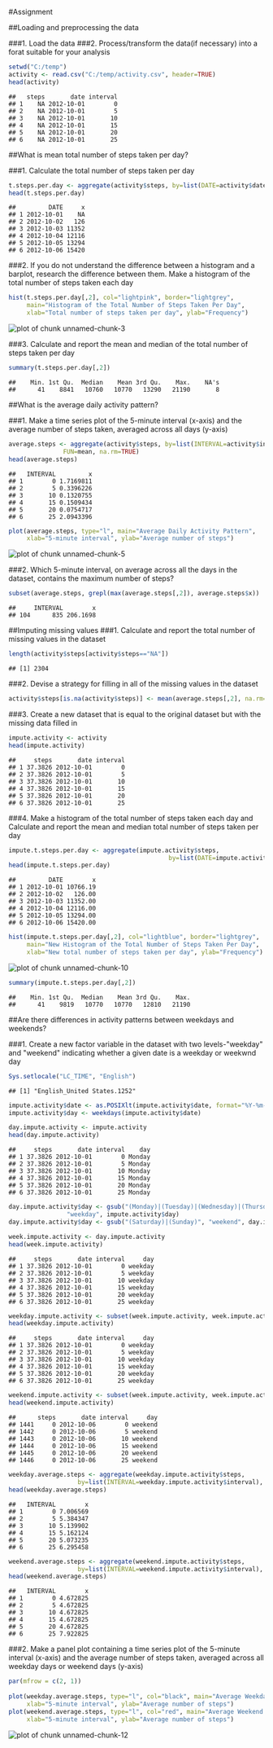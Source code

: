 
#Assignment

##Loading and preprocessing the data

###1. Load the data
###2. Process/transform the data(if necessary) into a forat suitable for your analysis


```r
setwd("C:/temp")
activity <- read.csv("C:/temp/activity.csv", header=TRUE)
head(activity)
```

```
##   steps       date interval
## 1    NA 2012-10-01        0
## 2    NA 2012-10-01        5
## 3    NA 2012-10-01       10
## 4    NA 2012-10-01       15
## 5    NA 2012-10-01       20
## 6    NA 2012-10-01       25
```

##What is mean total number of steps taken per day?

###1. Calculate the total number of steps taken per day


```r
t.steps.per.day <- aggregate(activity$steps, by=list(DATE=activity$date), FUN=sum)
head(t.steps.per.day)
```

```
##         DATE     x
## 1 2012-10-01    NA
## 2 2012-10-02   126
## 3 2012-10-03 11352
## 4 2012-10-04 12116
## 5 2012-10-05 13294
## 6 2012-10-06 15420
```

###2. If you do not understand the difference between a histogram and a barplot, research the difference between them. Make a histogram of the total number of steps taken each day


```r
hist(t.steps.per.day[,2], col="lightpink", border="lightgrey",
     main="Histogram of the Total Number of Steps Taken Per Day", 
     xlab="Total number of steps taken per day", ylab="Frequency")
```

![plot of chunk unnamed-chunk-3](figure/unnamed-chunk-3-1.png) 

###3. Calculate and report the mean and median of the total number of steps taken per day


```r
summary(t.steps.per.day[,2])
```

```
##    Min. 1st Qu.  Median    Mean 3rd Qu.    Max.    NA's 
##      41    8841   10760   10770   13290   21190       8
```

##What is the average daily activity pattern?

###1. Make a time series plot of the 5-minute interval (x-axis) and the average number of steps taken, averaged across all days (y-axis)


```r
average.steps <- aggregate(activity$steps, by=list(INTERVAL=activity$interval), 
			   FUN=mean, na.rm=TRUE)
head(average.steps)
```

```
##   INTERVAL         x
## 1        0 1.7169811
## 2        5 0.3396226
## 3       10 0.1320755
## 4       15 0.1509434
## 5       20 0.0754717
## 6       25 2.0943396
```

```r
plot(average.steps, type="l", main="Average Daily Activity Pattern",
     xlab="5-minute interval", ylab="Average number of steps")
```

![plot of chunk unnamed-chunk-5](figure/unnamed-chunk-5-1.png) 

###2. Which 5-minute interval, on average across all the days in the dataset, contains the maximum number of steps?


```r
subset(average.steps, grepl(max(average.steps[,2]), average.steps$x))
```

```
##     INTERVAL        x
## 104      835 206.1698
```

##Imputing missing values
###1. Calculate and report the total number of missing values in the dataset


```r
length(activity$steps[activity$steps=="NA"]) 
```

```
## [1] 2304
```

###2. Devise a strategy for filling in all of the missing values in the dataset


```r
activity$steps[is.na(activity$steps)] <- mean(average.steps[,2], na.rm=TRUE)        
```

###3. Create a new dataset that is equal to the original dataset but with the missing data filled in


```r
impute.activity <- activity
head(impute.activity)
```

```
##     steps       date interval
## 1 37.3826 2012-10-01        0
## 2 37.3826 2012-10-01        5
## 3 37.3826 2012-10-01       10
## 4 37.3826 2012-10-01       15
## 5 37.3826 2012-10-01       20
## 6 37.3826 2012-10-01       25
```

###4. Make a histogram of the total number of steps taken each day and Calculate and report the mean and median total number of steps taken per day


```r
impute.t.steps.per.day <- aggregate(impute.activity$steps, 
                                            by=list(DATE=impute.activity$date), FUN=sum)
head(impute.t.steps.per.day) 
```

```
##         DATE        x
## 1 2012-10-01 10766.19
## 2 2012-10-02   126.00
## 3 2012-10-03 11352.00
## 4 2012-10-04 12116.00
## 5 2012-10-05 13294.00
## 6 2012-10-06 15420.00
```

```r
hist(impute.t.steps.per.day[,2], col="lightblue", border="lightgrey",
     main="New Histogram of the Total Number of Steps Taken Per Day", 
     xlab="New total number of steps taken per day", ylab="Frequency")
```

![plot of chunk unnamed-chunk-10](figure/unnamed-chunk-10-1.png) 

```r
summary(impute.t.steps.per.day[,2])
```

```
##    Min. 1st Qu.  Median    Mean 3rd Qu.    Max. 
##      41    9819   10770   10770   12810   21190
```

##Are there differences in activity patterns between weekdays and weekends?

###1. Create a new factor variable in the dataset with two levels-"weekday" and "weekend" indicating whether a given date is a weekday or weekwnd day


```r
Sys.setlocale("LC_TIME", "English")
```

```
## [1] "English_United States.1252"
```

```r
impute.activity$date <- as.POSIXlt(impute.activity$date, format="%Y-%m-%d")
impute.activity$day <- weekdays(impute.activity$date) 

day.impute.activity <- impute.activity
head(day.impute.activity)
```

```
##     steps       date interval    day
## 1 37.3826 2012-10-01        0 Monday
## 2 37.3826 2012-10-01        5 Monday
## 3 37.3826 2012-10-01       10 Monday
## 4 37.3826 2012-10-01       15 Monday
## 5 37.3826 2012-10-01       20 Monday
## 6 37.3826 2012-10-01       25 Monday
```

```r
day.impute.activity$day <- gsub("(Monday)|(Tuesday)|(Wednesday)|(Thursday)|(Friday)", 
				"weekday", impute.activity$day)
day.impute.activity$day <- gsub("(Saturday)|(Sunday)", "weekend", day.impute.activity$day) 

week.impute.activity <- day.impute.activity
head(week.impute.activity)
```

```
##     steps       date interval     day
## 1 37.3826 2012-10-01        0 weekday
## 2 37.3826 2012-10-01        5 weekday
## 3 37.3826 2012-10-01       10 weekday
## 4 37.3826 2012-10-01       15 weekday
## 5 37.3826 2012-10-01       20 weekday
## 6 37.3826 2012-10-01       25 weekday
```

```r
weekday.impute.activity <- subset(week.impute.activity, week.impute.activity$day==c("weekday"))
head(weekday.impute.activity)
```

```
##     steps       date interval     day
## 1 37.3826 2012-10-01        0 weekday
## 2 37.3826 2012-10-01        5 weekday
## 3 37.3826 2012-10-01       10 weekday
## 4 37.3826 2012-10-01       15 weekday
## 5 37.3826 2012-10-01       20 weekday
## 6 37.3826 2012-10-01       25 weekday
```

```r
weekend.impute.activity <- subset(week.impute.activity, week.impute.activity$day==c("weekend"))
head(weekend.impute.activity)
```

```
##      steps       date interval     day
## 1441     0 2012-10-06        0 weekend
## 1442     0 2012-10-06        5 weekend
## 1443     0 2012-10-06       10 weekend
## 1444     0 2012-10-06       15 weekend
## 1445     0 2012-10-06       20 weekend
## 1446     0 2012-10-06       25 weekend
```

```r
weekday.average.steps <- aggregate(weekday.impute.activity$steps, 
				   by=list(INTERVAL=weekday.impute.activity$interval), FUN=mean)
head(weekday.average.steps)
```

```
##   INTERVAL        x
## 1        0 7.006569
## 2        5 5.384347
## 3       10 5.139902
## 4       15 5.162124
## 5       20 5.073235
## 6       25 6.295458
```

```r
weekend.average.steps <- aggregate(weekend.impute.activity$steps, 
				   by=list(INTERVAL=weekend.impute.activity$interval), FUN=mean)
head(weekend.average.steps)
```

```
##   INTERVAL        x
## 1        0 4.672825
## 2        5 4.672825
## 3       10 4.672825
## 4       15 4.672825
## 5       20 4.672825
## 6       25 7.922825
```

###2. Make a panel plot containing a time series plot of the 5-minute interval (x-axis) and the average number of steps taken, averaged across all weekday days or weekend days (y-axis)
   

```r
par(mfrow = c(2, 1))
       
plot(weekday.average.steps, type="l", col="black", main="Average Weekday Activity Pattern",
     xlab="5-minute interval", ylab="Average number of steps")
plot(weekend.average.steps, type="l", col="red", main="Average Weekend Activity Pattern",
     xlab="5-minute interval", ylab="Average number of steps")  
```

![plot of chunk unnamed-chunk-12](figure/unnamed-chunk-12-1.png) 
